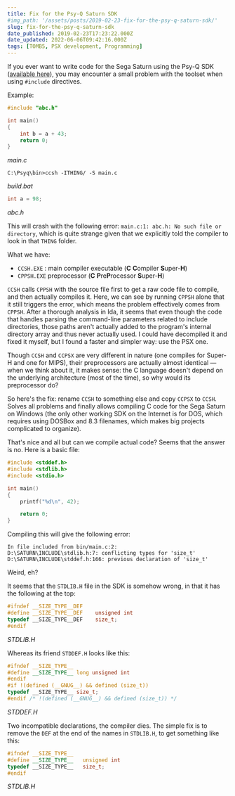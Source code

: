 ```yaml
---
title: Fix for the Psy-Q Saturn SDK
#img_path: '/assets/posts/2019-02-23-fix-for-the-psy-q-saturn-sdk/'
slug: fix-for-the-psy-q-saturn-sdk
date_published: 2019-02-23T17:23:22.000Z
date_updated: 2022-06-06T09:42:16.000Z
tags: [TOMB5, PSX development, Programming]
---
```


If you ever want to write code for the Sega Saturn using the Psy-Q SDK ([available here](https://antime.kapsi.fi/sega/files/psy-q.zip)), you may encounter a small problem with the toolset when using `#include` directives.

Example:

```c
#include "abc.h"

int main()
{
    int b = a + 43;
    return 0;
}
```
_main.c_

```shell
C:\Psyq\bin>ccsh -ITHING/ -S main.c
```
_build.bat_

```c
int a = 98;
```
_abc.h_

This will crash with the following error: `main.c:1: abc.h: No such file or directory`, which is quite strange given that we explicitly told the compiler to look in that `THING` folder.

What we have:

*   `CCSH.EXE` : main compiler executable (**C** **C**ompiler **S**uper-**H**)
*   `CPPSH.EXE` preprocessor (**C** **P**re**P**rocessor **S**uper-**H**)

`CCSH` calls `CPPSH` with the source file first to get a raw code file to compile, and then actually compiles it. Here, we can see by running `CPPSH` alone that it still triggers the error, which means the problem effectively comes from `CPPSH`. After a thorough analysis in Ida, it seems that even though the code that handles parsing the command-line parameters related to include directories, those paths aren't actually added to the program's internal directory array and thus never actually used. I could have decompiled it and fixed it myself, but I found a faster and simpler way: use the PSX one.

Though `CCSH` and `CCPSX` are very different in nature (one compiles for Super-H and one for MIPS), their preprocessors are actually almost identical — when we think about it, it makes sense: the C language doesn't depend on the underlying architecture (most of the time), so why would its preprocessor do?

So here's the fix: rename `CCSH` to something else and copy `CCPSX` to `CCSH`. Solves all problems and finally allows compiling C code for the Sega Saturn on Windows (the only other working SDK on the Internet is for DOS, which requires using DOSBox and 8.3 filenames, which makes big projects complicated to organize).

That's nice and all but can we compile actual code? Seems that the answer is no. Here is a basic file:

```c
#include <stddef.h>
#include <stdlib.h>
#include <stdio.h>

int main()
{
	printf("%d\n", 42);

	return 0;
}
```

Compiling this will give the following error:

    In file included from bin/main.c:2:
    D:\SATURN\INCLUDE\stdlib.h:7: conflicting types for 'size_t'
    D:\SATURN\INCLUDE\stddef.h:166: previous declaration of 'size_t'

Weird, eh?

It seems that the `STDLIB.H` file in the SDK is somehow wrong, in that it has the following at the top:

```c
#ifndef	__SIZE_TYPE__DEF
#define	__SIZE_TYPE__DEF	unsigned int
typedef	__SIZE_TYPE__DEF	size_t;
#endif
```
_STDLIB.H_

Whereas its friend `STDDEF.H` looks like this:

```c
#ifndef __SIZE_TYPE__
#define __SIZE_TYPE__ long unsigned int
#endif
#if !(defined (__GNUG__) && defined (size_t))
typedef __SIZE_TYPE__ size_t;
#endif /* !(defined (__GNUG__) && defined (size_t)) */
```
_STDDEF.H_

Two incompatible declarations, the compiler dies. The simple fix is to remove the `DEF` at the end of the names in `STDLIB.H`, to get something like this:

```c
#ifndef	__SIZE_TYPE__
#define	__SIZE_TYPE__	unsigned int
typedef	__SIZE_TYPE__	size_t;
#endif
```
_STDLIB.H_
